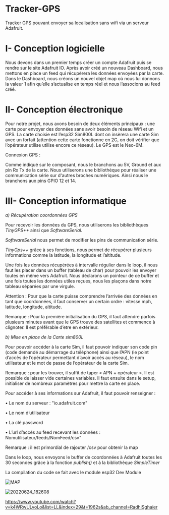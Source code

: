 # Tracker-GPS

Tracker GPS pouvant envoyer sa localisation sans wifi via un serveur Adafruit.

# I-	Conception logicielle 


Nous devons dans un premier temps créer un compte Adafruit puis se rendre sur le site Adafruit IO.
Après avoir créé un nouveau Dashboard, nous mettons en place un feed qui récupèrera les données envoyées par la carte.
Dans le Dashboard, nous créons un nouvel objet map où nous lui donnons la valeur 1 afin qu’elle s’actualise en temps réel et nous l’associons au feed créé.

# II-	Conception électronique 

Pour notre projet, nous avons besoin de deux éléments principaux : une carte pour envoyer des données sans avoir besoin de réseau Wifi et un GPS.
La carte choisie est l’esp32 Sim800L dont on insèrera une carte Sim avec un forfait (attention cette carte fonctionne en 2G, on doit vérifier que l’opérateur utilise utilise encore ce réseau). Le GPS est le Neo-6M.

Connexion GPS :

Comme indiqué sur le composant, nous le branchons au 5V, Ground et aux pin Rx Tx de la carte. Nous utiliserons une bibliothèque pour réaliser une communication série sur d'autres broches numériques. Ainsi nous le branchons aux pins GPIO 12 et 14.



# III-	Conception informatique  

*a)	Récupération coordonnées GPS*

Pour recevoir les données du GPS, nous utiliserons les bibliothèques *TinyGPS++* ainsi que *SoftwareSerial*.

*SoftwareSerial* nous permet de modifier les pins de communication série.

*TinyGps++* grâce à ses fonctions, nous permet de récupérer plusieurs informations comme la latitude, la longitude et l’altitude.

Une fois les données récupérées à intervalle régulier dans le loop, il nous faut les placer dans un buffer (tableau de char) pour pouvoir les envoyer toutes en même vers Adafruit. 
Nous déclarons un pointeur de ce buffer et une fois toutes les données utiles reçues, nous les plaçons dans notre tableau séparées par une virgule.

Attention : Pour que la carte puisse comprendre l’arrivée des données en tant que coordonnées, il faut conserver un certain ordre : vitesse mph, latitude, longitude, altitude.

Remarque : Pour la première initialisation du GPS, il faut attendre parfois plusieurs minutes avant que le GPS trouve des satellites et commence à clignoter. Il est préférable d’etre en extérieur.

*b)	Mise en place de la Carte sim800L*

Pour pouvoir accéder à la carte Sim, il faut pouvoir indiquer son code pin (code demandé au démarrage du téléphone) ainsi que l’APN (le point d’accès de l’opérateur permettant d’avoir accès au réseau), le nom utilisateur et le mot de passe de l’opérateur de la carte Sim.

Remarque : pour les trouver, il suffit de taper « APN + opérateur ». Il est possible de laisser vide certaines variables. 
Il faut ensuite dans le setup, initialiser de nombreux paramètres pour mettre la carte en place.







Pour accéder à ses informations sur Adafruit, il faut pouvoir renseigner :

•	Le nom du serveur : "io.adafruit.com"

•	Le nom d’utilisateur

•	La clé password

•	L’url d’accès au feed recevant les données : Nomutilisateur/feeds/NomFeed/csv"

Remarque : il est primordial de rajouter /csv pour obtenir la map

Dans le loop, nous envoyons le buffer de coordonnées à Adafruit toutes les 30 secondes grâce à la fonction *publish()* et à la bibliothèque *SimpleTimer*

La compilation du code se fait avec le module esp32 Dev Module

![MAP](https://user-images.githubusercontent.com/92324336/175808928-4afb715b-2116-490e-8e8b-1298ec236199.jpg)


 ![20220624_182608](https://user-images.githubusercontent.com/92324336/175808921-8c27eb9d-d0dc-41ce-8603-6d4c09438ee9.jpg)



https://www.youtube.com/watch?v=k4WRwULvoLo&list=LL&index=29&t=1962s&ab_channel=RadhiSghaier

